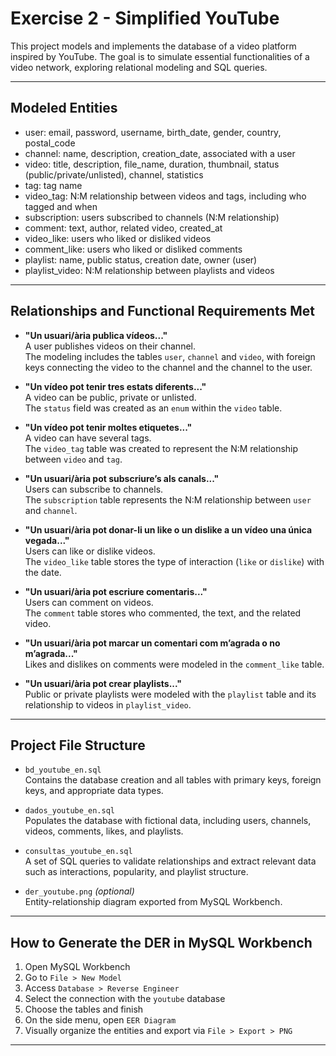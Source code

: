 # Exercise 2 - Simplified YouTube

This project models and implements the database of a video platform inspired by YouTube.
The goal is to simulate essential functionalities of a video network, exploring relational modeling and SQL queries.

---

## Modeled Entities

- user: email, password, username, birth_date, gender, country, postal_code
- channel: name, description, creation_date, associated with a user
- video: title, description, file_name, duration, thumbnail, status (public/private/unlisted), channel, statistics
- tag: tag name
- video_tag: N:M relationship between videos and tags, including who tagged and when
- subscription: users subscribed to channels (N:M relationship)
- comment: text, author, related video, created_at
- video_like: users who liked or disliked videos
- comment_like: users who liked or disliked comments
- playlist: name, public status, creation date, owner (user)
- playlist_video: N:M relationship between playlists and videos

---

## Relationships and Functional Requirements Met

- **"Un usuari/ària publica vídeos..."**  
  A user publishes videos on their channel.  
  The modeling includes the tables `user`, `channel` and `video`, with foreign keys connecting the video to the channel and the channel to the user.

- **"Un vídeo pot tenir tres estats diferents..."**  
  A video can be public, private or unlisted.  
  The `status` field was created as an `enum` within the `video` table.

- **"Un vídeo pot tenir moltes etiquetes..."**  
  A video can have several tags.  
  The `video_tag` table was created to represent the N:M relationship between `video` and `tag`.

- **"Un usuari/ària pot subscriure’s als canals..."**  
  Users can subscribe to channels.  
  The `subscription` table represents the N:M relationship between `user` and `channel`.

- **"Un usuari/ària pot donar-li un like o un dislike a un vídeo una única vegada..."**  
  Users can like or dislike videos.  
  The `video_like` table stores the type of interaction (`like` or `dislike`) with the date.

- **"Un usuari/ària pot escriure comentaris..."**  
  Users can comment on videos.  
  The `comment` table stores who commented, the text, and the related video.

- **"Un usuari/ària pot marcar un comentari com m’agrada o no m’agrada..."**  
  Likes and dislikes on comments were modeled in the `comment_like` table.

- **"Un usuari/ària pot crear playlists..."**  
  Public or private playlists were modeled with the `playlist` table and its relationship to videos in `playlist_video`.

---

## Project File Structure

- `bd_youtube_en.sql`  
  Contains the database creation and all tables with primary keys, foreign keys, and appropriate data types.

- `dados_youtube_en.sql`  
  Populates the database with fictional data, including users, channels, videos, comments, likes, and playlists.

- `consultas_youtube_en.sql`  
  A set of SQL queries to validate relationships and extract relevant data such as interactions, popularity, and playlist structure.

- `der_youtube.png` *(optional)*  
  Entity-relationship diagram exported from MySQL Workbench.

---

## How to Generate the DER in MySQL Workbench

1. Open MySQL Workbench
2. Go to `File > New Model`
3. Access `Database > Reverse Engineer`
4. Select the connection with the `youtube` database
5. Choose the tables and finish
6. On the side menu, open `EER Diagram`
7. Visually organize the entities and export via `File > Export > PNG`

---
